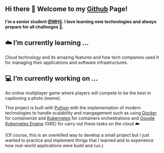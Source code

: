 ## Hi there 👋 Welcome to my [Github](https://github.com/ntdkhiem) Page!

#### I'm a senior student [@MHS](http://maldenps.org/). I love learning new technologies and always prepare for all challenges 💪.

## ☁️ I’m currently learning ...
Cloud technology and its amazing features and how tech companies used it for managing their applications and software infrastructures. 

## 💻 I’m currently working on ...
An online multiplayer game where players will compete to be the best in captioning a photo (meme).

This project is built with [Python](https://python.org) with the implementation of modern technologies to handle scalability and mangagement such as using [Docker](https://www.docker.com/) for containerize and [Kubernetes](https://kubernetes.io/) for containers orchestrations and [Google Kubernetes Engine](https://cloud.google.com/kubernetes-engine) (GKE) for carry out these tasks on the cloud ☁️ 

(Of course, this is an overkilled way to develop a small project but I just wanted to practice and implement things that I learned and to experience how real-world applications were build and run.)
